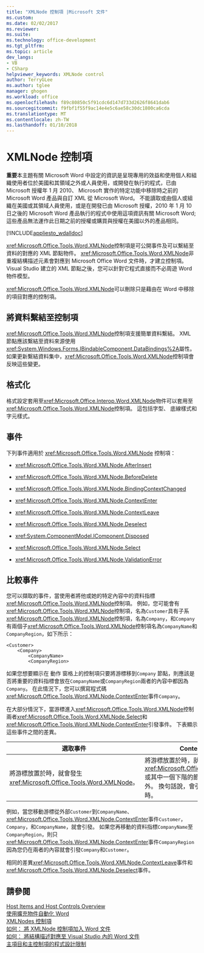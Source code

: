 ```yaml
---
title: "XMLNode 控制項 |Microsoft 文件"
ms.custom: 
ms.date: 02/02/2017
ms.reviewer: 
ms.suite: 
ms.technology: office-development
ms.tgt_pltfrm: 
ms.topic: article
dev_langs:
- VB
- CSharp
helpviewer_keywords: XMLNode control
author: TerryGLee
ms.author: tglee
manager: ghogen
ms.workload: office
ms.openlocfilehash: f89c80850c5f91cdc6d147d733d2626f8641dab6
ms.sourcegitcommit: f9fbf1f55f9ac14e4e5c6ae58c30dc1800ca6cda
ms.translationtype: MT
ms.contentlocale: zh-TW
ms.lasthandoff: 01/10/2018
---
```

# <a name="xmlnode-control"></a>XMLNode 控制項
  **重要**本主題有關 Microsoft Word 中設定的資訊是呈現專用的效益和使用個人和組織使用者位於美國和其領域之外或人員使用，或開發在執行的程式，已由 Microsoft 授權年 1 月 2010、 Microsoft 實作的特定功能中移除時之前的 Microsoft Word 產品與自訂 XML 從 Microsoft Word。 不能讀取或由個人或組織在美國或其領域人員使用，或是在開發已由 Microsoft 授權，2010 年 1 月 10 日之後的 Microsoft Word 產品執行的程式中使用這項資訊有關 Microsoft Word;這些產品無法運作此日期之前的授權或購買與授權在美國以外的產品相同。  
  
 [!INCLUDE[appliesto_wdalldoc](../vsto/includes/appliesto-wdalldoc-md.md)]  
  
 <xref:Microsoft.Office.Tools.Word.XMLNode>控制項是可公開事件及可以繫結至資料的對應的 XML 節點物件。 <xref:Microsoft.Office.Tools.Word.XMLNode>非重複結構描述元素會對應到 Microsoft Office Word 文件時，才建立控制項。 Visual Studio 建立的 XML 節點之後，您可以針對它程式直接而不必周遊 Word 物件模型。  
  
 <xref:Microsoft.Office.Tools.Word.XMLNode>可以刪除只是藉由在 Word 中移除的項目對應的控制項。  
  
## <a name="binding-data-to-the-control"></a>將資料繫結至控制項  
 <xref:Microsoft.Office.Tools.Word.XMLNode>控制項支援簡單資料繫結。 XML 節點應該繫結至資料來源使用<xref:System.Windows.Forms.IBindableComponent.DataBindings%2A>屬性。 如果更新繫結資料集中，<xref:Microsoft.Office.Tools.Word.XMLNode>控制項會反映這些變更。  
  
## <a name="formatting"></a>格式化  
 格式設定套用至<xref:Microsoft.Office.Interop.Word.XMLNode>物件可以套用至<xref:Microsoft.Office.Tools.Word.XMLNode>控制項。 這包括字型、 底線樣式和字元樣式。  
  
## <a name="events"></a>事件  
 下列事件適用於 <xref:Microsoft.Office.Tools.Word.XMLNode> 控制項：  
  
-   <xref:Microsoft.Office.Tools.Word.XMLNode.AfterInsert>  
  
-   <xref:Microsoft.Office.Tools.Word.XMLNode.BeforeDelete>  
  
-   <xref:Microsoft.Office.Tools.Word.XMLNode.BindingContextChanged>  
  
-   <xref:Microsoft.Office.Tools.Word.XMLNode.ContextEnter>  
  
-   <xref:Microsoft.Office.Tools.Word.XMLNode.ContextLeave>  
  
-   <xref:Microsoft.Office.Tools.Word.XMLNode.Deselect>  
  
-   <xref:System.ComponentModel.IComponent.Disposed>  
  
-   <xref:Microsoft.Office.Tools.Word.XMLNode.Select>  
  
-   <xref:Microsoft.Office.Tools.Word.XMLNode.ValidationError>  
  
## <a name="comparing-events"></a>比較事件  
 您可以擷取的事件，當使用者將他或她的特定內容中的資料指標<xref:Microsoft.Office.Tools.Word.XMLNode>控制項。 例如，您可能會有<xref:Microsoft.Office.Tools.Word.XMLNode>控制項，名為`Customer`具有子系<xref:Microsoft.Office.Tools.Word.XMLNode>控制項，名為`Company`，和`Company`有兩個子<xref:Microsoft.Office.Tools.Word.XMLNode>控制項名為`CompanyName`和`CompanyRegion`，如下所示：  
  
```  
<Customer>  
    <Company>  
        <CompanyName>  
        <CompanyRegion>  
```  
  
 如果您想要顯示在 動作 窗格上的控制項只要將游標移到`Company` 節點，則應該是否將重要的資料指標會放在`CompanyName`或`CompanyRegion`兩者的內容中都因為`Company`。 在此情況下，您可以撰寫程式碼<xref:Microsoft.Office.Tools.Word.XMLNode.ContextEnter>事件`Company`。  
  
 在大部分情況下，當游標進入<xref:Microsoft.Office.Tools.Word.XMLNode>控制兩者<xref:Microsoft.Office.Tools.Word.XMLNode.Select>和<xref:Microsoft.Office.Tools.Word.XMLNode.ContextEnter>引發事件。 下表顯示這些事件之間的差異。  
  
|選取事件|ContextEnter 事件|  
|------------------|------------------------|  
|將游標放置於時，就會發生<xref:Microsoft.Office.Tools.Word.XMLNode>。|將游標放置於時，就會發生<xref:Microsoft.Office.Tools.Word.XMLNode>或其中一個下階的節點，從區域節點的內容之外。 換句話說，會引發此事件僅當內容變更時。|  
  
 例如，當您移動游標從外部`Customer`到`CompanyName`、<xref:Microsoft.Office.Tools.Word.XMLNode.ContextEnter>事件`Customer`， `Company`，和`CompanyName`，就會引發。 如果您再移動的資料指標`CompanyName`至`CompanyRegion`，則只<xref:Microsoft.Office.Tools.Word.XMLNode.ContextEnter>事件`CompanyRegion`因為您仍在兩者的內容就會引發`Company`和`Customer`。  
  
 相同的差異<xref:Microsoft.Office.Tools.Word.XMLNode.ContextLeave>事件和<xref:Microsoft.Office.Tools.Word.XMLNode.Deselect>事件。  
  
## <a name="see-also"></a>請參閱  
 [Host Items and Host Controls Overview](../vsto/host-items-and-host-controls-overview.md)   
 [使用擴充物件自動化 Word](../vsto/automating-word-by-using-extended-objects.md)   
 [XMLNodes 控制項](../vsto/xmlnodes-control.md)   
 [如何： 將 XMLNode 控制項加入 Word 文件](../vsto/how-to-add-xmlnode-controls-to-word-documents.md)   
 [如何： 將結構描述對應至 Visual Studio 內的 Word 文件](../vsto/how-to-map-schemas-to-word-documents-inside-visual-studio.md)   
 [主項目和主控制項的程式設計限制](../vsto/programmatic-limitations-of-host-items-and-host-controls.md)  
  
  